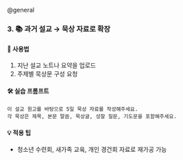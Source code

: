 @general
### 3. 📚 과거 설교 → 묵상 자료로 확장

#### 🔹 사용법

1. 지난 설교 노트나 요약을 업로드
2. 주제별 묵상문 구성 요청

#### 🛠 실습 프롬프트

```text
이 설교 원고를 바탕으로 5일 묵상 자료를 작성해주세요.
각 묵상은 제목, 본문 말씀, 묵상글, 성찰 질문, 기도문을 포함해주세요.
```

#### 💡 적용 팁

- 청소년 수련회, 새가족 교육, 개인 경건회 자료로 재가공 가능
